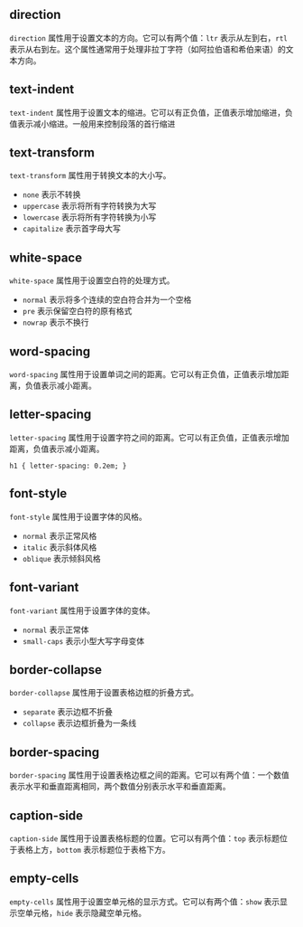 
## direction

`direction` 属性用于设置文本的方向。它可以有两个值：`ltr` 表示从左到右，`rtl` 表示从右到左。这个属性通常用于处理非拉丁字符（如阿拉伯语和希伯来语）的文本方向。


## text-indent

`text-indent` 属性用于设置文本的缩进。它可以有正负值，正值表示增加缩进，负值表示减小缩进。一般用来控制段落的首行缩进


## text-transform

`text-transform` 属性用于转换文本的大小写。
- `none` 表示不转换
- `uppercase` 表示将所有字符转换为大写
- `lowercase` 表示将所有字符转换为小写
- `capitalize` 表示首字母大写


## white-space

`white-space` 属性用于设置空白符的处理方式。
- `normal` 表示将多个连续的空白符合并为一个空格
- `pre` 表示保留空白符的原有格式
- `nowrap` 表示不换行


## word-spacing

`word-spacing` 属性用于设置单词之间的距离。它可以有正负值，正值表示增加距离，负值表示减小距离。


## letter-spacing

`letter-spacing` 属性用于设置字符之间的距离。它可以有正负值，正值表示增加距离，负值表示减小距离。

`h1 { letter-spacing: 0.2em; }`


## font-style

`font-style` 属性用于设置字体的风格。
- `normal` 表示正常风格
- `italic` 表示斜体风格
- `oblique` 表示倾斜风格


## font-variant

`font-variant` 属性用于设置字体的变体。
- `normal` 表示正常体
- `small-caps` 表示小型大写字母变体


## border-collapse

`border-collapse` 属性用于设置表格边框的折叠方式。
- `separate` 表示边框不折叠
- `collapse` 表示边框折叠为一条线


## border-spacing

`border-spacing` 属性用于设置表格边框之间的距离。它可以有两个值：一个数值表示水平和垂直距离相同，两个数值分别表示水平和垂直距离。


## caption-side

`caption-side` 属性用于设置表格标题的位置。它可以有两个值：`top` 表示标题位于表格上方，`bottom` 表示标题位于表格下方。


## empty-cells

`empty-cells` 属性用于设置空单元格的显示方式。它可以有两个值：`show` 表示显示空单元格，`hide` 表示隐藏空单元格。

